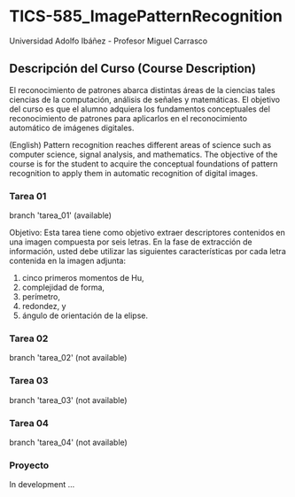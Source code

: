 # TICS-585_ImagePatternRecognition
Universidad Adolfo Ibáñez - Profesor Miguel Carrasco

## Descripción del Curso (Course Description)
El reconocimiento de patrones abarca distintas áreas de la ciencias tales ciencias de la computación, análisis de señales y matemáticas. El objetivo del curso es que el alumno
adquiera los fundamentos conceptuales del reconocimiento de patrones para aplicarlos en el reconocimiento automático de imágenes digitales.

(English)
Pattern recognition reaches different areas of science such as computer science, signal analysis, and mathematics. The objective of the course is for the student to acquire the conceptual foundations of pattern recognition to apply them in automatic recognition of digital images.

### Tarea 01
branch 'tarea_01' (available)

Objetivo: Esta tarea tiene como objetivo extraer descriptores contenidos en una imagen compuesta por seis letras. En la fase de extracción de información, usted debe utilizar las siguientes características por cada letra contenida en la imagen adjunta:

  1. cinco primeros momentos de Hu,
  2. complejidad de forma,
  3. perímetro,
  4. redondez, y
  5. ángulo de orientación de la elipse.
  

### Tarea 02
branch 'tarea_02' (not available)

### Tarea 03
branch 'tarea_03' (not available)

### Tarea 04
branch 'tarea_04' (not available)

### Proyecto
In development ...
